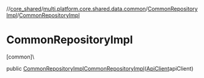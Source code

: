 //[core_shared](../../../index.md)/[multi.platform.core.shared.data.common](../index.md)/[CommonRepositoryImpl](index.md)/[CommonRepositoryImpl](-common-repository-impl.md)

# CommonRepositoryImpl

[common]\

public [CommonRepositoryImpl](index.md)[CommonRepositoryImpl](-common-repository-impl.md)([ApiClient](../../multi.platform.core.shared.external.utility/-api-client/index.md)apiClient)
